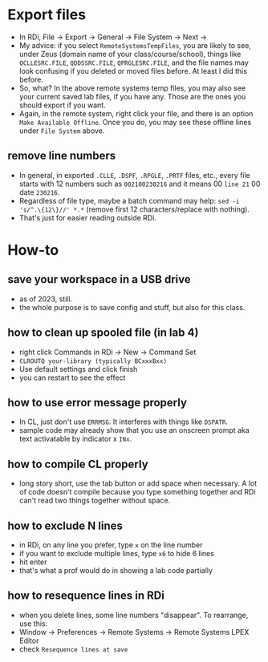 # Export files
- In RDi, File -> Export -> General -> File System -> Next -> 
- My advice: if you select ```RemoteSystemsTempFiles```, you are likely to see, under Zeus (domain name of your class/course/school), things like ```QCLLESRC.FILE```, ```QDDSSRC.FILE```, ```QPRGLESRC.FILE```, and the file names may look confusing if you deleted or moved files before. At least I did this before.
- So, what? In the above remote systems temp files, you may also see your current saved lab files, if you have any. Those are the ones you should export if you want.
- Again, in the remote system, right click your file, and there is an option ```Make Available Offline```. Once you do, you may see these offline lines under ```File System``` above.

## remove line numbers
- In general, in exported ```.CLLE```, ```.DSPF```, ```.RPGLE```, ```.PRTF``` files, etc., every file starts with 12 numbers such as ```002100230216``` and it means 00 ```line 21``` 00 date ```230216```.
- Regardless of file type, maybe a batch command may help: ```sed -i 's/^.\{12\}//' *.*``` (remove first 12 characters/replace with nothing).
- That's just for easier reading outside RDi.


# How-to

## save your workspace in a USB drive
- as of 2023, still.
- the whole purpose is to save config and stuff, but also for this class.

## how to clean up spooled file (in lab 4)
- right click Commands in RDi -> New -> Command Set
- ```CLROUTQ your-library (typically BCxxxBxx)```
- Use default settings and click finish
- you can restart to see the effect

## how to use error message properly
- In CL, just don't use ```ERRMSG```. It interferes with things like ```DSPATR```.
- sample code may already show that you use an onscreen prompt aka text activatable by indicator x ```INx```.

## how to compile CL properly
- long story short, use the tab button or add space when necessary. A lot of code doesn't compile because you type something together and RDi can't read two things together without space.

## how to exclude N lines
- in RDi, on any line you prefer, type ```x``` on the line number
- if you want to exclude multiple lines, type ```x6``` to hide 6 lines
- hit enter
- that's what a prof would do in showing a lab code partially

## how to resequence lines in RDi
- when you delete lines, some line numbers "disappear". To rearrange, use this:
- Window -> Preferences -> Remote Systems -> Remote Systems LPEX Editor
- check ```Resequence lines at save```
